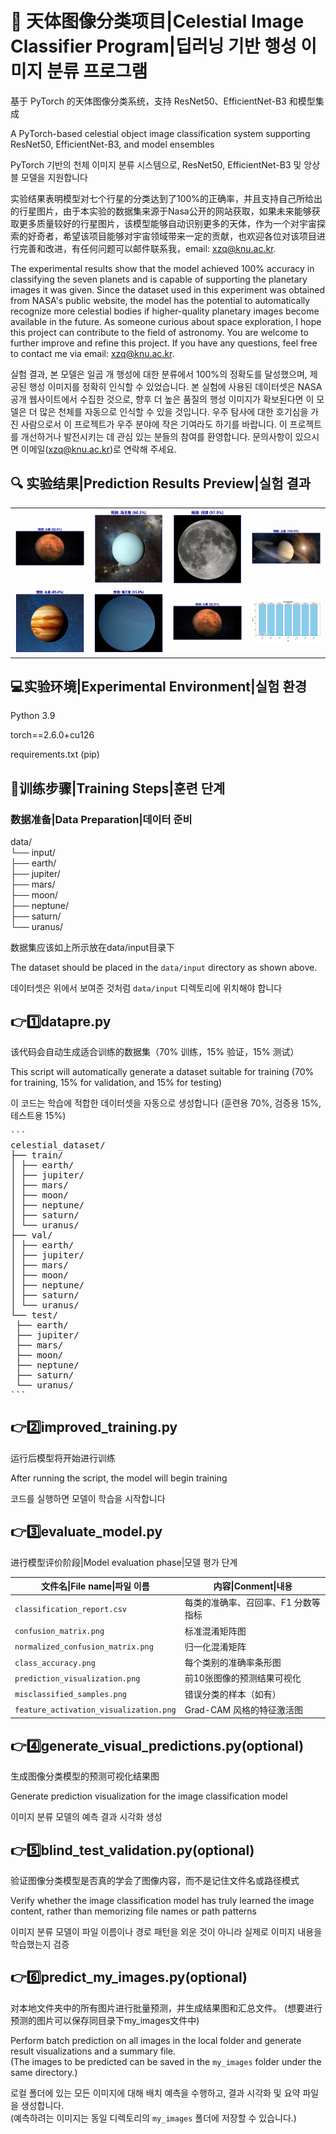 # 🌌 天体图像分类项目|Celestial Image Classifier Program|딥러닝 기반 행성 이미지 분류 프로그램

基于 PyTorch 的天体图像分类系统，支持 ResNet50、EfficientNet-B3 和模型集成

A PyTorch-based celestial object image classification system supporting ResNet50, EfficientNet-B3, and model ensembles

PyTorch 기반의 천체 이미지 분류 시스템으로, ResNet50, EfficientNet-B3 및 앙상블 모델을 지원합니다

实验结果表明模型对七个行星的分类达到了100%的正确率，并且支持自己所给出的行星图片，由于本实验的数据集来源于Nasa公开的网站获取，如果未来能够获取更多质量较好的行星图片，该模型能够自动识别更多的天体，作为一个对宇宙探索的好奇者，希望该项目能够对宇宙领域带来一定的贡献，也欢迎各位对该项目进行完善和改进，有任何问题可以邮件联系我，email: xzq@knu.ac.kr.

The experimental results show that the model achieved 100% accuracy in classifying the seven planets and is capable of supporting the planetary images it was given. Since the dataset used in this experiment was obtained from NASA's public website, the model has the potential to automatically recognize more celestial bodies if higher-quality planetary images become available in the future. As someone curious about space exploration, I hope this project can contribute to the field of astronomy. You are welcome to further improve and refine this project. If you have any questions, feel free to contact me via email: xzq@knu.ac.kr.

실험 결과, 본 모델은 일곱 개 행성에 대한 분류에서 100%의 정확도를 달성했으며, 제공된 행성 이미지를 정확히 인식할 수 있었습니다. 본 실험에 사용된 데이터셋은 NASA 공개 웹사이트에서 수집한 것으로, 향후 더 높은 품질의 행성 이미지가 확보된다면 이 모델은 더 많은 천체를 자동으로 인식할 수 있을 것입니다. 우주 탐사에 대한 호기심을 가진 사람으로서 이 프로젝트가 우주 분야에 작은 기여라도 하기를 바랍니다. 이 프로젝트를 개선하거나 발전시키는 데 관심 있는 분들의 참여를 환영합니다. 문의사항이 있으시면 이메일(xzq@knu.ac.kr)로 연락해 주세요.

## 🔍 实验结果|Prediction Results Preview|실험 결과

<table>
  <tr>
    <td><img src="assets/pre1.png" width="200"/></td>
    <td><img src="assets/pre2.png" width="200"/></td>
    <td><img src="assets/pre3.png" width="200"/></td>
    <td><img src="assets/pre4.png" width="200"/></td>
  </tr>
  <tr>
    <td><img src="assets/pre5.png" width="200"/></td>
    <td><img src="assets/pre6.png" width="200"/></td>
    <td><img src="assets/pre7.png" width="200"/></td>
    <td><img src="assets/result.png" width="200"/></td>
  </tr>
</table>

## 💻实验环境|Experimental Environment|실험 환경

Python 3.9  

torch==2.6.0+cu126

requirements.txt (pip)

## 🌟训练步骤|Training Steps|훈련 단계

### 数据准备|Data Preparation|데이터 준비

data/  
└── input/  
├── earth/   
├── jupiter/   
├── mars/   
├── moon/  
├── neptune/  
├── saturn/  
└── uranus/

数据集应该如上所示放在data/input目录下

The dataset should be placed in the `data/input` directory as shown above.

데이터셋은 위에서 보여준 것처럼 `data/input` 디렉토리에 위치해야 합니다

## 👉1️⃣datapre.py

该代码会自动生成适合训练的数据集（70% 训练，15% 验证，15% 测试）

This script will automatically generate a dataset suitable for training (70% for training, 15% for validation, and 15% for testing)

이 코드는 학습에 적합한 데이터셋을 자동으로 생성합니다 (훈련용 70%, 검증용 15%, 테스트용 15%)

<pre>
```
celestial_dataset/
├── train/
│ ├── earth/
│ ├── jupiter/
│ ├── mars/
│ ├── moon/
│ ├── neptune/
│ ├── saturn/
│ └── uranus/
├── val/
│ ├── earth/
│ ├── jupiter/
│ ├── mars/
│ ├── moon/
│ ├── neptune/
│ ├── saturn/
│ └── uranus/
└── test/
 ├── earth/
 ├── jupiter/
 ├── mars/
 ├── moon/
 ├── neptune/
 ├── saturn/
 └── uranus/
```
</pre>

## 👉2️⃣improved_training.py

运行后模型将开始进行训练

After running the script, the model will begin training

코드를 실행하면 모델이 학습을 시작합니다

## 👉3️⃣evaluate_model.py

进行模型评价阶段|Model evaluation phase|모델 평가 단계

| 文件名\|File name\|파일 이름                  | 内容\|Conment\|내용     |
| -------------------------------------- | ------------------- |
| `classification_report.csv`            | 每类的准确率、召回率、F1 分数等指标 |
| `confusion_matrix.png`                 | 标准混淆矩阵图             |
| `normalized_confusion_matrix.png`      | 归一化混淆矩阵             |
| `class_accuracy.png`                   | 每个类别的准确率条形图         |
| `prediction_visualization.png`         | 前10张图像的预测结果可视化      |
| `misclassified_samples.png`            | 错误分类的样本（如有）         |
| `feature_activation_visualization.png` | Grad-CAM 风格的特征激活图   |

## 👉4️⃣generate_visual_predictions.py(optional)

生成图像分类模型的预测可视化结果图

Generate prediction visualization for the image classification model

이미지 분류 모델의 예측 결과 시각화 생성

## 👉5️⃣blind_test_validation.py(optional)

验证图像分类模型是否真的学会了图像内容，而不是记住文件名或路径模式

Verify whether the image classification model has truly learned the image content, rather than memorizing file names or path patterns

이미지 분류 모델이 파일 이름이나 경로 패턴을 외운 것이 아니라 실제로 이미지 내용을 학습했는지 검증

## 👉6️⃣predict_my_images.py(optional)

对本地文件夹中的所有图片进行批量预测，并生成结果图和汇总文件。
(想要进行预测的图片可以保存同目录下my_images文件中)

Perform batch prediction on all images in the local folder and generate result visualizations and a summary file.  
(The images to be predicted can be saved in the `my_images` folder under the same directory.)

로컬 폴더에 있는 모든 이미지에 대해 배치 예측을 수행하고, 결과 시각화 및 요약 파일을 생성합니다.  
(예측하려는 이미지는 동일 디렉토리의 `my_images` 폴더에 저장할 수 있습니다.)
